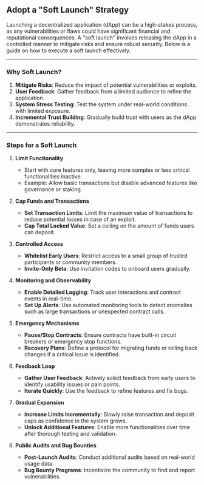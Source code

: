 ## Adopt a "Soft Launch" Strategy

Launching a decentralized application (dApp) can be a high-stakes process, as any vulnerabilities or flaws could have significant financial and reputational consequences. A "soft launch" involves releasing the dApp in a controlled manner to mitigate risks and ensure robust security. Below is a guide on how to execute a soft launch effectively.

---

### Why Soft Launch?
1. **Mitigate Risks**: Reduce the impact of potential vulnerabilities or exploits.
2. **User Feedback**: Gather feedback from a limited audience to refine the application.
3. **System Stress Testing**: Test the system under real-world conditions with limited exposure.
4. **Incremental Trust Building**: Gradually build trust with users as the dApp demonstrates reliability.

---

### Steps for a Soft Launch

1. **Limit Functionality**
   - Start with core features only, leaving more complex or less critical functionalities inactive.
   - Example: Allow basic transactions but disable advanced features like governance or staking.

2. **Cap Funds and Transactions**
   - **Set Transaction Limits**: Limit the maximum value of transactions to reduce potential losses in case of an exploit.
   - **Cap Total Locked Value**: Set a ceiling on the amount of funds users can deposit.

3. **Controlled Access**
   - **Whitelist Early Users**: Restrict access to a small group of trusted participants or community members.
   - **Invite-Only Beta**: Use invitation codes to onboard users gradually.

4. **Monitoring and Observability**
   - **Enable Detailed Logging**: Track user interactions and contract events in real-time.
   - **Set Up Alerts**: Use automated monitoring tools to detect anomalies such as large transactions or unexpected contract calls.

5. **Emergency Mechanisms**
   - **Pause/Stop Contracts**: Ensure contracts have built-in circuit breakers or emergency stop functions.
   - **Recovery Plans**: Define a protocol for migrating funds or rolling back changes if a critical issue is identified.

6. **Feedback Loop**
   - **Gather User Feedback**: Actively solicit feedback from early users to identify usability issues or pain points.
   - **Iterate Quickly**: Use the feedback to refine features and fix bugs.

7. **Gradual Expansion**
   - **Increase Limits Incrementally**: Slowly raise transaction and deposit caps as confidence in the system grows.
   - **Unlock Additional Features**: Enable more functionalities over time after thorough testing and validation.

8. **Public Audits and Bug Bounties**
   - **Post-Launch Audits**: Conduct additional audits based on real-world usage data.
   - **Bug Bounty Programs**: Incentivize the community to find and report vulnerabilities.
